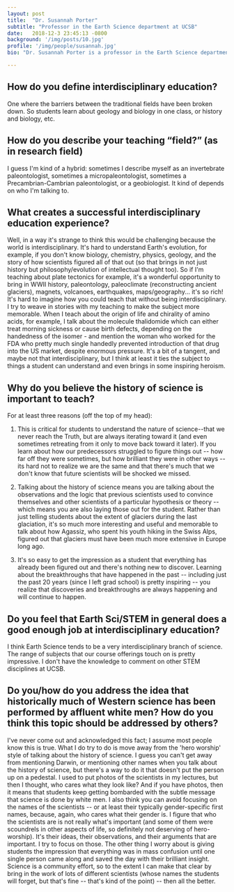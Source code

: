 ```yaml
---
layout: post
title:  "Dr. Susannah Porter"
subtitle: "Professor in the Earth Science department at UCSB"
date:   2018-12-3 23:45:13 -0800
background: '/img/posts/10.jpg'
profile: '/img/people/susannah.jpg'
bio: "Dr. Susannah Porter is a professor in the Earth Science department of UCSB. She researches early evolution and radiation of eukaryotes and its relationship to environmental change, and the fossil record of the earliest skeletal animals. Dr. Porter believes incorporating the history of science into teaching is just as important as teaching the science, because it makes it relatable and inspires students to pursue their own research that may lead to new discoveries."

---
```




## How do you define interdisciplinary education?

One where the barriers between the traditional fields have been broken down. So students learn about geology and biology in one class, or history and biology, etc. 

## How do you describe your teaching “field?” (as in research field)

I guess I'm kind of a hybrid: sometimes I describe myself as an invertebrate paleontologist, sometimes a micropaleontologist, sometimes a Precambrian-Cambrian paleontologist, or a geobiologist. It kind of depends on who I'm talking to.

## What creates a successful interdisciplinary education experience?

Well, in a way it's strange to think this would be challenging because the world is interdisciplinary. It's hard to understand Earth's evolution, for example, if you don't know biology, chemistry, physics, geology, and the story of how scientists figured all of that out (so that brings in not just history but philosophy/evolution of intellectual thought too). So if I'm teaching about plate tectonics for example, it's a wonderful opportunity to bring in WWII history, paleontology, paleoclimate (reconstructing ancient glaciers), magnets, volcanoes, earthquakes, maps/geography... it's so rich! It's hard to imagine how you could teach that without being interdisciplinary. 
I try to weave in stories with my teaching to make the subject more memorable. When I teach about the origin of life and chirality of amino acids, for example, I talk about the molecule thalidomide which can either treat morning sickness or cause birth defects, depending on the handedness of the isomer - and mention the woman who worked for the FDA who pretty much single handedly prevented introduction of that drug into the US market, despite enormous pressure. It's a bit of a tangent, and maybe not that interdisciplinary, but I think at least it ties the subject to things a student can understand and even brings in some inspiring heroism. 

## Why do you believe the history of science is important to teach?

For at least three reasons (off the top of my head):
1)  This is critical for students to understand the nature of science--that we never reach the Truth, but are always iterating toward it (and even sometimes retreating from it only to move back toward it later). If you learn about how our predecessors struggled to figure things out -- how far off they were sometimes, but how brilliant they were in other ways -- its hard not to realize we are the same and that there's much that we don't know that future scientists will be shocked we missed. 
 
2)  Talking about the history of science means you are talking about the observations and the logic that previous scientists used to convince themselves and other scientists of a particular hypothesis or theory -- which means you are also laying those out for the student. Rather than just telling students about the extent of glaciers during the last glaciation, it's so much more interesting and useful and memorable to talk about how Agassiz, who spent his youth hiking in the Swiss Alps, figured out that glaciers must have been much more extensive in Europe long ago.
 
3)  It's so easy to get the impression as a student that everything has already been figured out and there's nothing new to discover. Learning about the breakthroughs that have happened in the past -- including just the past 20 years (since I left grad school) is pretty inspiring -- you realize that discoveries and breakthroughs are always happening and will continue to happen. 

## Do you feel that Earth Sci/STEM in general does a good enough job at interdisciplinary education?

I think Earth Science tends to be a very interdisciplinary branch of science. The range of subjects that our course offerings touch on is pretty impressive. I don't have the knowledge to comment on other STEM disciplines at UCSB. 

## Do you/how do you address the idea that historically much of Western science has been performed by affluent white men? How do you think this topic should be addressed by others?
 
I've never come out and acknowledged this fact; I assume most people know this is true. What I do try to do is move away from the 'hero worship' style of talking about the history of science. I guess you can't get away from mentioning Darwin, or mentioning other names when you talk about the history of science, but there's a way to do it that doesn't put the person up on a pedestal. I used to put photos of the scientists in my lectures, but then I thought, who cares what they look like? And if you have photos, then it means that students keep getting bombarded with the subtle message that science is done by white men. I also think you can avoid focusing on the names of the scientists -- or at least their typically gender-specific first names, because, again, who cares what their gender is. I figure that who the scientists are is not really what's important (and some of them were scoundrels in other aspects of life, so definitely not deserving of hero-worship). It's their ideas, their observations, and their arguments that are important. I try to focus on those. The other thing I worry about is giving students the impression that everything was in mass confusion until one single person came along and saved the day with their brilliant insight. Science is a community effort, so to the extent I can make that clear by bring in the work of lots of different scientists (whose names the students will forget, but that's fine -- that's kind of the point) -- then all the better. 
